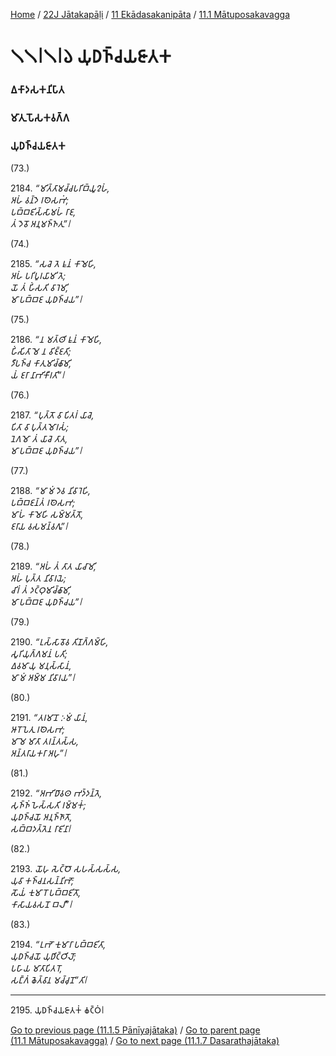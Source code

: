 
[Home](/) / [22J Jātakapāḷi](/tipitaka/22J.md) / [11 Ekādasakanipāta](/tipitaka/22J/11.md) / [11.1 Mātuposakavagga](/tipitaka/22J/11/11.1.md)

# 𑁧𑁧𑁇𑁧𑁇𑁬 𑀬𑀼𑀥𑀜𑁆𑀘𑀬𑀚𑀸𑀢𑀓

### 𑀏𑀓𑀸𑀤𑀲𑀓𑀦𑀺𑀧𑀸𑀢

### 𑀫𑀸𑀢𑀼𑀧𑁄𑀲𑀓𑀯𑀕𑁆𑀕

### 𑀬𑀼𑀥𑀜𑁆𑀘𑀬𑀚𑀸𑀢𑀓

(73.)

2184\. _“𑀫𑀺𑀢𑁆𑀢𑀸𑀫𑀘𑁆𑀘𑀧𑀭𑀺𑀩𑁆𑀬𑀽𑀍𑀳𑀁,_  
_𑀅𑀳𑀁 𑀯𑀦𑁆𑀤𑁂 𑀭𑀣𑁂𑀲𑀪𑀁;_  
_𑀧𑀩𑁆𑀩𑀚𑀺𑀲𑁆𑀲𑀸𑀫𑀳𑀁 𑀭𑀸𑀚,_  
_𑀢𑀁 𑀤𑁂𑀯𑁄 𑀅𑀦𑀼𑀫𑀜𑁆𑀜𑀢𑀼”𑁇_  


(74.)

2185\. _“𑀲𑀘𑁂 𑀢𑁂 𑀊𑀦𑀁 𑀓𑀸𑀫𑁂𑀳𑀺,_  
_𑀅𑀳𑀁 𑀧𑀭𑀺𑀧𑀽𑀭𑀬𑀸𑀫𑀺 𑀢𑁂;_  
_𑀬𑁄 𑀢𑀁 𑀳𑀺𑀁𑀲𑀢𑀺 𑀯𑀸𑀭𑁂𑀫𑀺,_  
_𑀫𑀸 𑀧𑀩𑁆𑀩𑀚 𑀬𑀼𑀥𑀜𑁆𑀘𑀬”𑁇_  


(75.)

2186\. _“𑀦 𑀫𑀢𑁆𑀣𑀺 𑀊𑀦𑀁 𑀓𑀸𑀫𑁂𑀳𑀺,_  
_𑀳𑀺𑀁𑀲𑀺𑀢𑀸 𑀫𑁂 𑀦 𑀯𑀺𑀚𑁆𑀚𑀢𑀺;_  
_𑀤𑀻𑀧𑀜𑁆𑀘 𑀓𑀸𑀢𑀼𑀫𑀺𑀘𑁆𑀙𑀸𑀫𑀺,_  
_𑀬𑀁 𑀚𑀭𑀸 𑀦𑀸𑀪𑀺𑀓𑀻𑀭𑀢𑀺”𑁇_  


(76.)

2187\. _“𑀧𑀼𑀢𑁆𑀢𑁄 𑀯𑀸 𑀧𑀺𑀢𑀭𑀁 𑀬𑀸𑀘𑁂,_  
_𑀧𑀺𑀢𑀸 𑀯𑀸 𑀧𑀼𑀢𑁆𑀢𑀫𑁄𑀭𑀲𑀁;_  
_𑀦𑁂𑀕𑀫𑁄 𑀢𑀁 𑀬𑀸𑀘𑁂 𑀢𑀸𑀢,_  
_𑀫𑀸 𑀧𑀩𑁆𑀩𑀚 𑀬𑀼𑀥𑀜𑁆𑀘𑀬”𑁇_  


(77.)

2188\. _“𑀫𑀸 𑀫𑀁 𑀤𑁂𑀯 𑀦𑀺𑀯𑀸𑀭𑁂𑀳𑀺,_  
_𑀧𑀩𑁆𑀩𑀚𑀦𑁆𑀢𑀁 𑀭𑀣𑁂𑀲𑀪;_  
_𑀫𑀸𑀳𑀁 𑀓𑀸𑀫𑁂𑀳𑀺 𑀲𑀫𑁆𑀫𑀢𑁆𑀢𑁄,_  
_𑀚𑀭𑀸𑀬 𑀯𑀲𑀫𑀦𑁆𑀯𑀕𑀽”𑁇_  


(78.)

2189\. _“𑀅𑀳𑀁 𑀢𑀁 𑀢𑀸𑀢 𑀬𑀸𑀘𑀸𑀫𑀺,_  
_𑀅𑀳𑀁 𑀧𑀼𑀢𑁆𑀢 𑀦𑀺𑀯𑀸𑀭𑀬𑁂;_  
_𑀘𑀺𑀭𑀁 𑀢𑀁 𑀤𑀝𑁆𑀞𑀼𑀫𑀺𑀘𑁆𑀙𑀸𑀫𑀺,_  
_𑀫𑀸 𑀧𑀩𑁆𑀩𑀚 𑀬𑀼𑀥𑀜𑁆𑀘𑀬”𑁇_  


(79.)

2190\. _“𑀉𑀲𑁆𑀲𑀸𑀯𑁄𑀯 𑀢𑀺𑀡𑀕𑁆𑀕𑀫𑁆𑀳𑀺,_  
_𑀲𑀽𑀭𑀺𑀬𑀼𑀕𑁆𑀕𑀫𑀦𑀁 𑀧𑀢𑀺;_  
_𑀏𑀯𑀫𑀸𑀬𑀼 𑀫𑀦𑀼𑀲𑁆𑀲𑀸𑀦𑀁,_  
_𑀫𑀸 𑀫𑀁 𑀅𑀫𑁆𑀫 𑀦𑀺𑀯𑀸𑀭𑀬”𑁇_  


(80.)

2191\. _“𑀢𑀭𑀫𑀸𑀦𑁄 𑀇𑀫𑀁 𑀬𑀸𑀦𑀁,_  
_𑀆𑀭𑁄𑀧𑁂𑀢𑀼 𑀭𑀣𑁂𑀲𑀪;_  
_𑀫𑀸 𑀫𑁂 𑀫𑀸𑀢𑀸 𑀢𑀭𑀦𑁆𑀢𑀲𑁆𑀲,_  
_𑀅𑀦𑁆𑀢𑀭𑀸𑀬𑀓𑀭𑀸 𑀅𑀳𑀼”𑁇_  


(81.)

2192\. _“𑀅𑀪𑀺𑀥𑀸𑀯𑀣 𑀪𑀤𑁆𑀤𑀦𑁆𑀢𑁂,_  
_𑀲𑀼𑀜𑁆𑀜𑀁 𑀳𑁂𑀲𑁆𑀲𑀢𑀺 𑀭𑀫𑁆𑀫𑀓𑀁;_  
_𑀬𑀼𑀥𑀜𑁆𑀘𑀬𑁄 𑀅𑀦𑀼𑀜𑁆𑀜𑀸𑀢𑁄,_  
_𑀲𑀩𑁆𑀩𑀤𑀢𑁆𑀢𑁂𑀦 𑀭𑀸𑀚𑀺𑀦𑀸𑁇_  


(82.)

2193\. _𑀬𑁄𑀳𑀼 𑀲𑁂𑀝𑁆𑀞𑁄 𑀲𑀳𑀲𑁆𑀲𑀲𑁆𑀲,_  
_𑀬𑀼𑀯𑀸 𑀓𑀜𑁆𑀘𑀦𑀲𑀦𑁆𑀦𑀺𑀪𑁄;_  
_𑀲𑁄𑀬𑀁 𑀓𑀼𑀫𑀸𑀭𑁄 𑀧𑀩𑁆𑀩𑀚𑀺𑀢𑁄,_  
_𑀓𑀸𑀲𑀸𑀬𑀯𑀲𑀦𑁄 𑀩𑀮𑀻”𑁇_  


(83.)

2194\. _“𑀉𑀪𑁄 𑀓𑀼𑀫𑀸𑀭𑀸 𑀧𑀩𑁆𑀩𑀚𑀺𑀢𑀸,_  
_𑀬𑀼𑀥𑀜𑁆𑀘𑀬𑁄 𑀬𑀼𑀥𑀺𑀝𑁆𑀞𑀺𑀮𑁄;_  
_𑀧𑀳𑀸𑀬 𑀫𑀸𑀢𑀸𑀧𑀺𑀢𑀭𑁄,_  
_𑀲𑀗𑁆𑀕𑀁 𑀙𑁂𑀢𑁆𑀯𑀸𑀦 𑀫𑀘𑁆𑀘𑀼𑀦𑁄”𑀢𑀺𑁇_  


---

2195\. 𑀬𑀼𑀥𑀜𑁆𑀘𑀬𑀚𑀸𑀢𑀓𑀁 𑀙𑀝𑁆𑀞𑀁𑁇



[Go to previous page (11.1.5 Pānīyajātaka)](/tipitaka/22J/11/11.1/11.1.5.md) / [Go to parent page (11.1 Mātuposakavagga)](/tipitaka/22J/11/11.1.md) / [Go to next page (11.1.7 Dasarathajātaka)](/tipitaka/22J/11/11.1/11.1.7.md)


